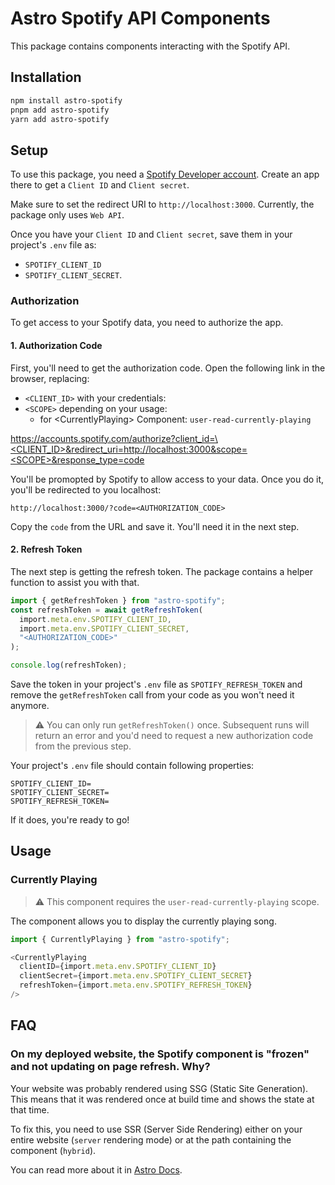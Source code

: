 # Astro Spotify API Components

This package contains components interacting with the Spotify API.

## Installation

```bash
npm install astro-spotify
pnpm add astro-spotify
yarn add astro-spotify
```

## Setup

To use this package, you need a [Spotify Developer account](https://developer.spotify.com/). Create an app there to get a `Client ID` and `Client secret`.

Make sure to set the redirect URI to `http://localhost:3000`. Currently, the package only uses `Web API`.

Once you have your `Client ID` and `Client secret`, save them in your project's `.env` file as:

- `SPOTIFY_CLIENT_ID`
- `SPOTIFY_CLIENT_SECRET`.

### Authorization

To get access to your Spotify data, you need to authorize the app.

#### 1. Authorization Code

First, you'll need to get the authorization code. Open the following link in the browser, replacing:

- `<CLIENT_ID>` with your credentials:
- `<SCOPE>` depending on your usage:
  - for \<CurrentlyPlaying> Component: `user-read-currently-playing`

[https://accounts.spotify.com/authorize?client_id=\<CLIENT_ID>&redirect_uri=http://localhost:3000&scope=\<SCOPE>&response_type=code](https://accounts.spotify.com/authorize?client_id=<CLIENT_ID>&redirect_uri=http://localhost:3000&scope=<SCOPE>&response_type=code)

You'll be promopted by Spotify to allow access to your data.
Once you do it, you'll be redirected to you localhost:

`http://localhost:3000/?code=<AUTHORIZATION_CODE>`

Copy the `code` from the URL and save it. You'll need it in the next step.

#### 2. Refresh Token

The next step is getting the refresh token. The package contains a helper function to assist you with that.

```TypeScript
import { getRefreshToken } from "astro-spotify";
const refreshToken = await getRefreshToken(
  import.meta.env.SPOTIFY_CLIENT_ID,
  import.meta.env.SPOTIFY_CLIENT_SECRET,
  "<AUTHORIZATION_CODE>"
);

console.log(refreshToken);
```

Save the token in your project's `.env` file as `SPOTIFY_REFRESH_TOKEN` and remove the `getRefreshToken` call from your code as you won't need it anymore.

> ⚠️ You can only run `getRefreshToken()` once. Subsequent runs will return an error and you'd need to request a new authorization code from the previous step.

Your project's `.env` file should contain following properties:

```
SPOTIFY_CLIENT_ID=
SPOTIFY_CLIENT_SECRET=
SPOTIFY_REFRESH_TOKEN=
```

If it does, you're ready to go!

## Usage

### Currently Playing

> ⚠️ This component requires the `user-read-currently-playing` scope.

The component allows you to display the currently playing song.

```TypeScript
import { CurrentlyPlaying } from "astro-spotify";

<CurrentlyPlaying
  clientID={import.meta.env.SPOTIFY_CLIENT_ID}
  clientSecret={import.meta.env.SPOTIFY_CLIENT_SECRET}
  refreshToken={import.meta.env.SPOTIFY_REFRESH_TOKEN}
/>
```

## FAQ

### On my deployed website, the Spotify component is "frozen" and not updating on page refresh. Why?

Your website was probably rendered using SSG (Static Site Generation). This means that it was rendered once at build time and shows the state at that time.

To fix this, you need to use SSR (Server Side Rendering) either on your entire website (`server` rendering mode) or at the path containing the component (`hybrid`).

You can read more about it in [Astro Docs](https://docs.astro.build/en/guides/server-side-rendering/).
